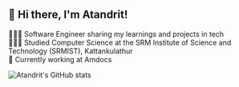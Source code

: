 ## 👋 Hi there, I'm Atandrit! 

👩🏻‍💻 Software Engineer sharing my learnings and projects in tech</br>
👩🏻‍🎓 Studied Computer Science at the SRM Institute of Science and Technology (SRMIST), Kattankulathur</br>
📑 Currently working at Amdocs</br>

![Atandrit's GitHub stats](https://github-readme-stats.vercel.app/api?username=atandrit&show_icons=true&theme=radical)
